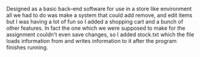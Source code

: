 Designed as a basic back-end software for use in a store like environment all we had to do was make a system that could add remove, and edit items but I was having a lot of fun so I added a shopping cart and a bunch of other features. In fact the one which we were supposed to make for the assignment couldn't even save changes, so I added stock.txt which the file loads information from and writes information to it after the program finishes running.
